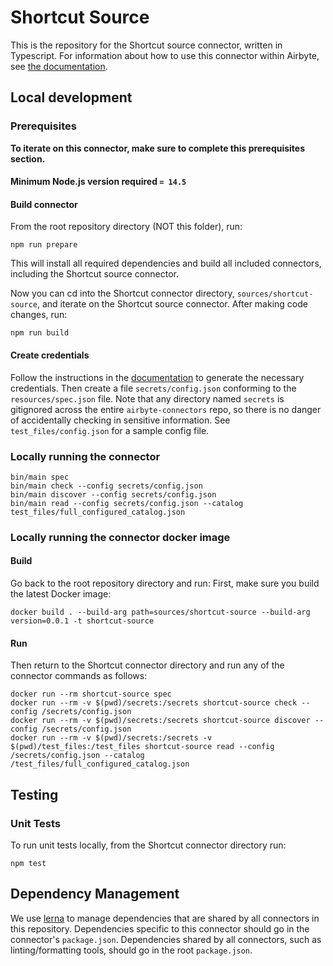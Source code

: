 # Shortcut Source

This is the repository for the Shortcut source connector, written in Typescript.
For information about how to use this connector within Airbyte, see [the
documentation](https://docs.airbyte.io/integrations/sources/shortcut).

## Local development

### Prerequisites

**To iterate on this connector, make sure to complete this prerequisites
section.**

#### Minimum Node.js version required `= 14.5`

#### Build connector

From the root repository directory (NOT this folder), run:

```
npm run prepare
```

This will install all required dependencies and build all included connectors,
including the Shortcut source connector.

Now you can cd into the Shortcut connector directory, `sources/shortcut-source`,
and iterate on the Shortcut source connector. After making code changes, run:

```
npm run build
```

#### Create credentials

Follow the instructions in the
[documentation](https://docs.airbyte.io/integrations/sources/shortcut) to
generate the necessary credentials. Then create a file `secrets/config.json`
conforming to the `resources/spec.json` file. Note that any directory named
`secrets` is gitignored across the entire `airbyte-connectors` repo, so there is
no danger of accidentally checking in sensitive information. See
`test_files/config.json` for a sample config file.

### Locally running the connector

```
bin/main spec
bin/main check --config secrets/config.json
bin/main discover --config secrets/config.json
bin/main read --config secrets/config.json --catalog test_files/full_configured_catalog.json
```

### Locally running the connector docker image

#### Build

Go back to the root repository directory and run:
First, make sure you build the latest Docker image:

```
docker build . --build-arg path=sources/shortcut-source --build-arg version=0.0.1 -t shortcut-source
```

#### Run

Then return to the Shortcut connector directory and run any of the connector
commands as follows:

```
docker run --rm shortcut-source spec
docker run --rm -v $(pwd)/secrets:/secrets shortcut-source check --config /secrets/config.json
docker run --rm -v $(pwd)/secrets:/secrets shortcut-source discover --config /secrets/config.json
docker run --rm -v $(pwd)/secrets:/secrets -v $(pwd)/test_files:/test_files shortcut-source read --config /secrets/config.json --catalog /test_files/full_configured_catalog.json
```

## Testing

### Unit Tests

To run unit tests locally, from the Shortcut connector directory run:

```
npm test
```


## Dependency Management

We use [lerna](https://lerna.js.org/) to manage dependencies that are shared by
all connectors in this repository. Dependencies specific to this connector
should go in the connector's `package.json`. Dependencies shared by all
connectors, such as linting/formatting tools, should go in the root
`package.json`.
